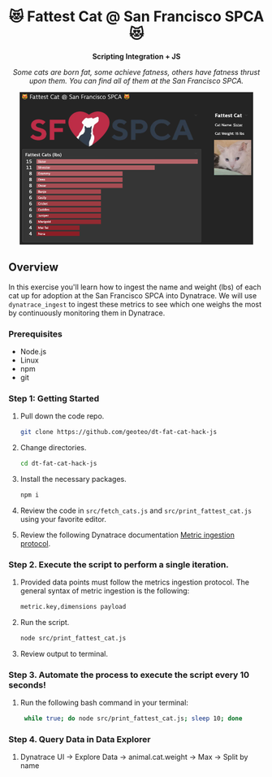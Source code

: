 
<h1 align="center">😻 Fattest Cat @ San Francisco SPCA 😻<project-name></h1>

<p align="center"><b>Scripting Integration + JS</b><project-description></p>
<p align="center"><i>Some cats are born fat, some achieve fatness, others have fatness thrust upon them. You can find all of them at the San Francisco SPCA.<project-description></i></p>

<p align="center">
  <img width="460" height="300" src="assets/dt_dashboard.png">
</p>

## Overview
In this exercise you'll learn how to ingest the name and weight (lbs) of each cat up for adoption at the San Francisco SPCA into Dynatrace. We will use `dynatrace_ingest` to ingest these metrics to see which one weighs the most by continuously monitoring them in Dynatrace.

### Prerequisites
- Node.js
- Linux
- npm
- git

### Step 1: Getting Started

1. Pull down the code repo.

   ```bash
   git clone https://github.com/geoteo/dt-fat-cat-hack-js
   ```

2. Change directories.

    ```bash
    cd dt-fat-cat-hack-js
    ```
3. Install the necessary packages.

   ```bash
   npm i
   ```
4. Review the code in `src/fetch_cats.js` and `src/print_fattest_cat.js` using your favorite editor.

5. Review the following Dynatrace documentation [Metric ingestion protocol](https://www.dynatrace.com/support/help/how-to-use-dynatrace/metrics/metric-ingestion/metric-ingestion-protocol).

### Step 2. Execute the script to perform a single iteration. 

1. Provided data points must follow the metrics ingestion protocol. The general syntax of metric ingestion is the following:

   ```bash
   metric.key,dimensions payload
   ```

2. Run the script.

   ```bash
   node src/print_fattest_cat.js
   ```

3. Review output to terminal.


### Step 3. Automate the process to execute the script every 10 seconds! 

1. Run the following bash command in your terminal:

   ```bash
    while true; do node src/print_fattest_cat.js; sleep 10; done
   ```

### Step 4. Query Data in Data Explorer

1. Dynatrace UI -> Explore Data -> animal.cat.weight -> Max -> Split by name
